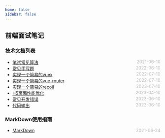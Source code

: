 ```yaml
---
home: false
sidebar: false
---
```

##  前端面试笔记
### 技术文档列表
* [笔试常见算法](./leetcode)  <span style="color:#bbb; float:right">2021-06-10</span>
* [常见手写题](./handleWrite)  <span style="color:#bbb; float:right">2022-06-10</span>
* [实现一个简易的vuex](./vuex-demo) <span style="color:#bbb; float:right">2022-07-10</span>
* [实现一个简易的vue-router](./vue-router) <span style="color:#bbb; float:right">2022-07-10</span>
* [实现一个简易的recoil](./recoil-demo) <span style="color:#bbb; float:right">2023-07-10</span>
* [H5页面性能优化](./h5LoadSpeedOptimize) <span style="color:#bbb; float:right">2023-04-10</span>
* [常见开发错误](./devError) <span style="color:#bbb; float:right">2023-06-10</span>
* [代码输出](./codeOutput) <span style="color:#bbb; float:right">2023-06-10</span>
### MarkDown使用指南
*  [MarkDown](../blog-daily/use-markdown)  <span style="color:#bbb; float:right">2021-06-24</span>
